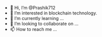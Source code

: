 - 👋 Hi, I’m @Prashik712
- 👀 I’m interested in blockchain technology.
- 🌱 I’m currently learning ...
- 💞️ I’m looking to collaborate on ...
- 📫 How to reach me ...

<!---
Prashik712/Prashik712 is a ✨ special ✨ repository because its `README.md` (this file) appears on your GitHub profile.
You can click the Preview link to take a look at your changes.
--->
